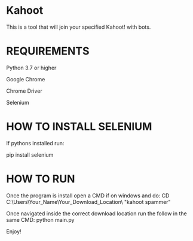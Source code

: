 # Kahoot
This is a tool that will join your specified Kahoot! with bots. 


# REQUIREMENTS

Python 3.7 or higher

Google Chrome

Chrome Driver

Selenium

# HOW TO INSTALL SELENIUM

If pythons installed run:

pip install selenium

# HOW TO RUN

Once the program is install open a CMD if on windows and do: CD C:\Users\Your_Name\Your_Download_Location\ "kahoot spammer"

Once navigated inside the correct download location run the follow in the same CMD: python main.py

Enjoy!
